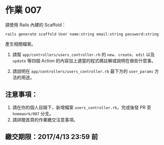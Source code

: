 # 作業 007

請使用 Rails 內建的 Scaffold：

    rails generate scaffold User name:string email:string password:string

產生相關檔案。

1. 請幫 `app/controllers/users_controller.rb` 的 `new`、`create`、`edit` 以及 `update` 等四個 Action 的內容加上適當的程式碼註解或說明在做些什麼事。

2. 請說明在 `app/controllers/users_controller.rb` 最下方的 `user_params` 方法的用途。

## 注意事項：

1. 請在你的個人目錄下，新增檔案 `users_controller.rb`，完成後發 PR 至 `homework/007` 分支。
2. 請詳閱首頁的作業繳交注意事項。

## 繳交期限：2017/4/13 23:59 前

